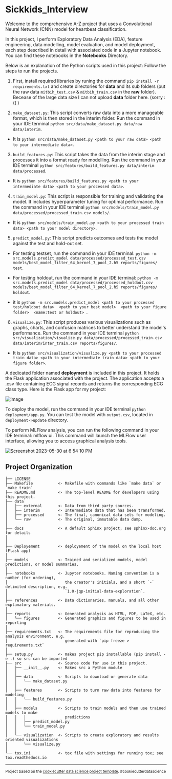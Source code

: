 Sickkids_Interview
==============================

Welcome to the comprehensive A-Z project that uses a Convolutional Neural Network (CNN) model for heartbeat classification.

In this project, I perform Exploratory Data Analysis (EDA), feature engineering, data modelling, model evaluation, and model deployment, each step described in detail with associated code in a Jupyter notebook. You can find these notebooks in the **Notebooks** Directory.

Below is an explanation of the Python scripts used in this project: Follow the steps to run the projects. 

1. First, install required libraries by runing the command ```pip install -r requirements.txt``` and create directories for **data** and its sub folders (put the raw data ```mitbih_test.csv``` &  ```mitbih_train.csv``` in the **raw** folder). Becease of the large data size I can not upload **data** folder here. (sorry :(( )

2. ```make_dataset.py```: This script converts raw data into a more manageable format, which is then stored in the interim folder. Run the command in your IDE terminal ```python src/data/make_dataset.py data/raw data/interim```. 
* It is ```python src/data/make_dataset.py <path to your raw data> <path to your intermediate data>```.

3. ```build_features.py```: This script takes the data from the interim stage and processes it into a format ready for modelling. Run the command in your IDE terminal ```python src/features/build_features.py data/interim data/processed```.
* It is ```python src/features/build_features.py <path to your intermediate data> <path to your processed data>```.

4. ```train_model.py```: This script is responsible for training and validating the model. It includes hyperparameter tuning for optimal performance. Run the command in your IDE terminal ```python src/models/train_model.py data/processed/processed_train.csv models/```. 
* It is ```python src/models/train_model.py <path to your processed train data> <path to your model directory>```.

5. ```predict_model.py```: This script predicts outcomes and tests the model against the test and hold-out set.

* For testing testset, run the command in your IDE terminal: ```python -m src.models.predict_model data/processed/processed_test.csv models/best_model_filter_64_kernel_7_pool_2.h5 reports/figures/ test```.

* For testing holdout, run the command in your IDE terminal: ```python -m src.models.predict_model data/processed/processed_holdout.csv models/best_model_filter_64_kernel_7_pool_2.h5 reports/figures/ holdout```.
* it is ```python -m src.models.predict_model <path to your processed test/holdout data>  <path to your best model>  <path to your figure folder>  <name:test or holdout> ```.


6. ```visualize.py```: This script produces various visualizations such as graphs, charts, and confusion matrices to better understand the model's performance.
Run the command in your IDE terminal ```python src/visualization/visualize.py data/processed/processed_train.csv data/interim/inter_train.csv reports/figures/```.
* It is ```python src/visualization/visualize.py <path to your processed train data> <path to your intermediate train data> <path to your figure folder>```.




A dedicated folder named **deployment** is included in this project. It holds the Flask application associated with the project. The application accepts a .csv file containing ECG signal records and returns the corresponding ECG class type. Here is the Flask app for my project:

![image](https://github.com/behdad13/Interview_Sick_kids/assets/58978680/8531b35a-8630-46f4-94f1-37903ce26595)

To deploy the model, run the command in your IDE terminal ```python deployment/app.py```. You can test the model with ```output.csv```, located in ```deployment->update``` directory.


To perform MLFlow analysis, you can run the following command in your IDE terminal: mlflow ui. This command will launch the MLFlow user interface, allowing you to access graphical analysis tools.

![Screenshot 2023-05-30 at 6 54 10 PM](https://github.com/behdad13/Interview_Sick_kids/assets/58978680/52537d3c-82b1-4c0c-8594-ebe236f51d13)


Project Organization
------------

    ├── LICENSE
    ├── Makefile           <- Makefile with commands like `make data` or `make train`
    ├── README.md          <- The top-level README for developers using this project.
    ├── data
    │   ├── external       <- Data from third party sources.
    │   ├── interim        <- Intermediate data that has been transformed.
    │   ├── processed      <- The final, canonical data sets for modeling.
    │   └── raw            <- The original, immutable data dump.
    │
    ├── docs               <- A default Sphinx project; see sphinx-doc.org for details
    │
    │
    ├── Deployement        <- deployement of the model on the local host (Flask app)  
    │
    ├── models             <- Trained and serialized models, model predictions, or model summaries.
    │
    ├── notebooks          <- Jupyter notebooks. Naming convention is a number (for ordering),
    │                         the creator's initials, and a short `-` delimited description, e.g.
    │                         `1.0-jqp-initial-data-exploration`.
    │
    ├── references         <- Data dictionaries, manuals, and all other explanatory materials.
    │
    ├── reports            <- Generated analysis as HTML, PDF, LaTeX, etc.
    │   └── figures        <- Generated graphics and figures to be used in reporting
    │
    ├── requirements.txt   <- The requirements file for reproducing the analysis environment, e.g.
    │                         generated with `pip freeze > requirements.txt`
    │
    ├── setup.py           <- makes project pip installable (pip install -e .) so src can be imported
    ├── src                <- Source code for use in this project.
    │   ├── __init__.py    <- Makes src a Python module
    │   │
    │   ├── data           <- Scripts to download or generate data
    │   │   └── make_dataset.py
    │   │
    │   ├── features       <- Scripts to turn raw data into features for modeling
    │   │   └── build_features.py
    │   │
    │   ├── models         <- Scripts to train models and then use trained models to make
    │   │   │                 predictions
    │   │   ├── predict_model.py
    │   │   └── train_model.py
    │   │
    │   └── visualization  <- Scripts to create exploratory and results oriented visualizations
    │       └── visualize.py
    │
    └── tox.ini            <- tox file with settings for running tox; see tox.readthedocs.io


--------

<p><small>Project based on the <a target="_blank" href="https://drivendata.github.io/cookiecutter-data-science/">cookiecutter data science project template</a>. #cookiecutterdatascience</small></p>

